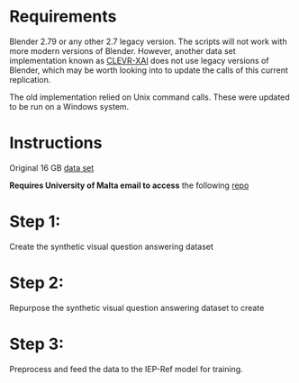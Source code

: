 # Requirements 

Blender 2.79 or any other 2.7 legacy version. The scripts will not work with more modern versions of Blender. However, another data set implementation known as [CLEVR-XAI](https://github.com/ahmedmagdiosman/clevr-xai) does not use legacy versions of Blender, which may be worth looking into to update the calls of this current replication.

The old implementation relied on Unix command calls. These were updated to be run on a Windows system.


# Instructions

Original 16 GB [data set](https://github.com/peter0749/object-referring/issues/2)


**Requires University of Malta email to access** the following [repo](https://drive.google.com/drive/folders/10fxiAk5ymHJR0VO2BNcAd2z3EevVdcUk?usp=sharing)

# Step 1:

Create the synthetic visual question answering dataset

# Step 2:

Repurpose the synthetic visual question answering dataset to create 

# Step 3:

Preprocess and feed the data to the IEP-Ref model for training.


